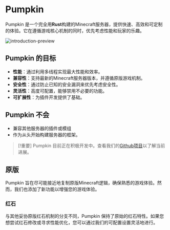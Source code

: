 # Pumpkin 

Pumpkin 是一个完全用**Rust**构建的Minecraft服务器，提供快速、高效和可定制的体验。它在遵循游戏核心机制的同时，优先考虑性能和玩家的乐趣。

<picture>
  <source srcset="/assets/introduction-preview-2560x1440.png" media="(min-width: 2560px)">
  <source srcset="/assets/introduction-preview-1280x720.png" media="(min-width: 1280px)">
  <source srcset="/assets/introduction-preview-640x360.png" media="(min-width: 640px)">
  <img src="/assets/introduction-preview-1280x720.png" alt="introduction-preview">
</picture>

## Pumpkin 的目标

- **性能**：通过利用多线程实现最大性能和效率。
- **兼容性**：支持最新的Minecraft服务器版本，并遵循原版游戏机制。
- **安全性**：通过防止已知的安全漏洞来优先考虑安全性。
- **灵活性**：高度可配置，能够禁用不必要的功能。
- **可扩展性**：为插件开发提供了基础。

## Pumpkin 不会

- 兼容其他服务器的插件或模组
- 作为从头开始构建服务器的框架。

> [!重要]
> Pumpkin 目前正在积极开发中。查看我们的[Github项目](https://github.com/users/Snowiiii/projects/12/views/3)以了解当前进展。

## 原版

Pumpkin 旨在尽可能接近地复制原版Minecraft逻辑，确保熟悉的游戏体验。然而，我们也添加了新功能以增强您的游戏体验。

### 红石

与其他妥协原版红石机制的分支不同，Pumpkin 保持了原始的红石特性。如果您想尝试红石修改或寻求性能优化，您可以通过我们的可配置设置灵活地进行。